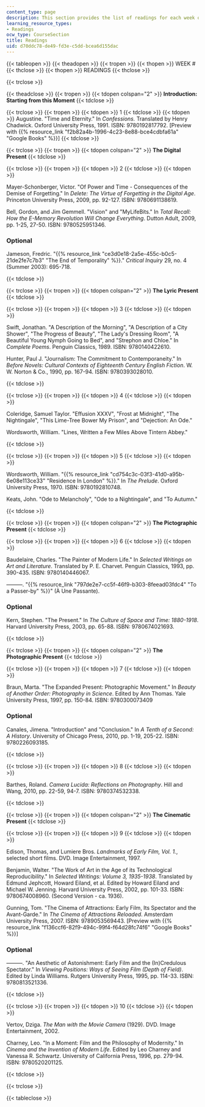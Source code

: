 ```yaml
---
content_type: page
description: This section provides the list of readings for each week of the course.
learning_resource_types:
- Readings
ocw_type: CourseSection
title: Readings
uid: d70ddc78-de49-fd3e-c5dd-bcea6d155dac
---
```


{{< tableopen >}}
{{< theadopen >}}
{{< tropen >}}
{{< thopen >}}
WEEK #
{{< thclose >}}
{{< thopen >}}
READINGS
{{< thclose >}}

{{< trclose >}}

{{< theadclose >}}
{{< tropen >}}
{{< tdopen colspan="2" >}}
**Introduction: Starting from this Moment**
{{< tdclose >}}

{{< trclose >}}
{{< tropen >}}
{{< tdopen >}}
1
{{< tdclose >}}
{{< tdopen >}}
Augustine. "Time and Eternity." In _Confessions._ Translated by Henry Chadwick. Oxford University Press, 1991. ISBN: 9780192817792. \[Preview with {{% resource_link "f2b82a4b-1996-4c23-8e88-bce4cdbfa61a" "Google Books" %}}\]
{{< tdclose >}}

{{< trclose >}}
{{< tropen >}}
{{< tdopen colspan="2" >}}
**The Digital Present**
{{< tdclose >}}

{{< trclose >}}
{{< tropen >}}
{{< tdopen >}}
2
{{< tdclose >}}
{{< tdopen >}}


Mayer-Schonberger, Victor. "Of Power and Time - Consequences of the Demise of Forgetting." In _Delete: The Virtue of Forgetting in the Digital Age_. Princeton University Press, 2009, pp. 92-127. ISBN: 9780691138619.

Bell, Gordon, and Jim Gemmell. "Vision" and "MyLifeBits." In _Total Recall: How the E-Memory Revolution Will Change Everything_. Dutton Adult, 2009, pp. 1-25, 27-50. ISBN: 9780525951346.

### Optional

Jameson, Fredric. "{{% resource_link "ce3d0e18-2a5e-455c-b0c5-21de2fe7c7b3" "The End of Temporality" %}}." _Critical Inquiry_ 29, no. 4 (Summer 2003): 695-718.


{{< tdclose >}}

{{< trclose >}}
{{< tropen >}}
{{< tdopen colspan="2" >}}
**The Lyric Present**
{{< tdclose >}}

{{< trclose >}}
{{< tropen >}}
{{< tdopen >}}
3
{{< tdclose >}}
{{< tdopen >}}


Swift, Jonathan. "A Description of the Morning", "A Description of a City Shower", "The Progress of Beauty", "The Lady's Dressing Room", "A Beautiful Young Nymph Going to Bed", and "Strephon and Chloe." In _Complete Poems_. Penguin Classics, 1989. ISBN: 9780140422610.

Hunter, Paul J. "Journalism: The Commitment to Contemporaneity." In _Before Novels: Cultural Contexts of Eighteenth Century English Fiction_. W. W. Norton & Co., 1990, pp. 167-94. ISBN: 9780393028010.


{{< tdclose >}}

{{< trclose >}}
{{< tropen >}}
{{< tdopen >}}
4
{{< tdclose >}}
{{< tdopen >}}


Coleridge, Samuel Taylor. "Effusion XXXV", "Frost at Midnight", "The Nightingale", "This Lime-Tree Bower My Prison", and "Dejection: An Ode."

Wordsworth, William. "Lines, Written a Few Miles Above Tintern Abbey."


{{< tdclose >}}

{{< trclose >}}
{{< tropen >}}
{{< tdopen >}}
5
{{< tdclose >}}
{{< tdopen >}}


Wordsworth, William. "{{% resource_link "cd754c3c-03f3-41d0-a95b-6e08e113ce33" "Residence In London" %}}." In _The Prelude_. Oxford University Press, 1970. ISBN: 9780192810748.

Keats, John. "Ode to Melancholy", "Ode to a Nightingale", and "To Autumn."


{{< tdclose >}}

{{< trclose >}}
{{< tropen >}}
{{< tdopen colspan="2" >}}
**The Pictographic Present**
{{< tdclose >}}

{{< trclose >}}
{{< tropen >}}
{{< tdopen >}}
6
{{< tdclose >}}
{{< tdopen >}}


Baudelaire, Charles. "The Painter of Modern Life." In _Selected Writings on Art and Literature_. Translated by P. E. Charvet. Penguin Classics, 1993, pp. 390-435. ISBN: 9780140446067.

———. "{{% resource_link "797de2e7-cc5f-46f9-b303-8feead03fdc4" "To a Passer-by" %}}" (À Une Passante).

### Optional

Kern, Stephen. "The Present." In _The Culture of Space and Time: 1880-1918_. Harvard University Press, 2003, pp. 65-88. ISBN: 9780674021693.


{{< tdclose >}}

{{< trclose >}}
{{< tropen >}}
{{< tdopen colspan="2" >}}
**The Photographic Present**
{{< tdclose >}}

{{< trclose >}}
{{< tropen >}}
{{< tdopen >}}
7
{{< tdclose >}}
{{< tdopen >}}


Braun, Marta. "The Expanded Present: Photographic Movement." In _Beauty of Another Order: Photography in Science_. Edited by Ann Thomas. Yale University Press, 1997, pp. 150-84. ISBN: 9780300073409

### Optional

Canales, Jimena. "Introduction" and "Conclusion." In _A Tenth of a Second: A History_. University of Chicago Press, 2010, pp. 1-19, 205-22. ISBN: 9780226093185.


{{< tdclose >}}

{{< trclose >}}
{{< tropen >}}
{{< tdopen >}}
8
{{< tdclose >}}
{{< tdopen >}}


Barthes, Roland. _Camera Lucida: Reflections on Photography_. Hill and Wang, 2010, pp. 22-59, 94-7. ISBN: 9780374532338.


{{< tdclose >}}

{{< trclose >}}
{{< tropen >}}
{{< tdopen colspan="2" >}}
**The Cinematic Present**
{{< tdclose >}}

{{< trclose >}}
{{< tropen >}}
{{< tdopen >}}
9
{{< tdclose >}}
{{< tdopen >}}


Edison, Thomas, and Lumiere Bros. _Landmarks of Early Film, Vol. 1._, selected short films. DVD. Image Entertainment, 1997.

Benjamin, Walter. "The Work of Art in the Age of its Technological Reproducibility." In _Selected Writings: Volume 3, 1935-1938_. Translated by Edmund Jephcott, Howard Eiland, et al. Edited by Howard Eiland and Michael W. Jenning. Harvard University Press, 2002, pp. 101-33. ISBN: 9780674008960. (Second Version - ca. 1936).

Gunning, Tom. "The Cinema of Attractions: Early Film, Its Spectator and the Avant-Garde." In _The Cinema of Attractions Reloaded_. Amsterdam University Press, 2007. ISBN: 9789053569443. \[Preview with {{% resource_link "f136ccf6-82f9-494c-99f4-f64d28fc74f6" "Google Books" %}}\]

### Optional

———. "An Aesthetic of Astonishment: Early Film and the (In)Credulous Spectator." In _Viewing Positions: Ways of Seeing Film (Depth of Field)_. Edited by Linda Williams. Rutgers University Press, 1995, pp. 114-33. ISBN: 9780813521336.


{{< tdclose >}}

{{< trclose >}}
{{< tropen >}}
{{< tdopen >}}
10
{{< tdclose >}}
{{< tdopen >}}


Vertov, Dziga. _The Man with the Movie Camera_ (1929). DVD. Image Entertainment, 2002.

Charney, Leo. "In a Moment: Film and the Philosophy of Modernity." In _Cinema and the Invention of Modern Life_. Edited by Leo Charney and Vanessa R. Schwartz. University of California Press, 1996, pp. 279-94. ISBN: 9780520201125.


{{< tdclose >}}

{{< trclose >}}

{{< tableclose >}}